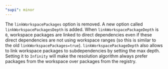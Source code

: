 ```yaml
---
"supi": minor
---
```


The `linkWorkspacePackages` option is removed. A new option called `linkWorkspacePackagesDepth` is added.
When `linkWorkspacePackageDepth` is `0`, workspace packages are linked to direct dependencies even if these direct
dependencies are not using workspace ranges (so this is similar to the old `linkWorkspacePackages=true`).
`linkWorkspacePackageDepth` also allows to link workspace packages to subdependencies by setting the max depth.
Setting it to `Infinity` will make the resolution algorithm always prefer packages from the workspace over packages
from the registry.
